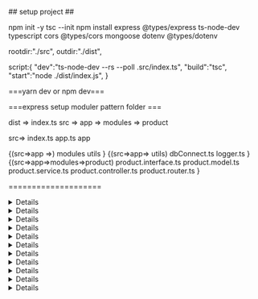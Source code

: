 <p>
## setup project ##

npm init -y
tsc --init
npm install express @types/express ts-node-dev typescript cors @types/cors mongoose dotenv @types/dotenv

rootdir:"./src",
outdir:"./dist",

script:{
"dev":"ts-node-dev --rs --poll .src/index.ts",
"build":"tsc",
"start":"node ./dist/index.js",
}

===yarn dev or npm dev===

===express setup moduler pattern folder ===

dist => index.ts
src => app => modules => product

src=>
index.ts
app.ts
app

{(src=>app =>)
modules
utils
}
{(src=>app=> utils)
dbConnect.ts
logger.ts
}
{(src=>app=>modules=>product)
product.interface.ts
product.model.ts
product.service.ts
product.controller.ts
product.router.ts
}

====================

<Details>
#app.ts
[
import cors from "cors"
import 'dotenv/config'
import express,{Application} from "express";
import { dbConnect } from "./app/utils/dbConnect";
const app:Application=express();;

app.use(cors());

app.use(express.json());
app.use(express.urlencoded({extended:false}));

// render ejs optional
app.set("view engine", "ejs");

// db connection
dbConnect();

// import all routes here
import booksRoute from "./app/modules/Book/product.router";

// default routes here
app.get("/",(req,res)=>{
res.render("indes");
//res.send("Welcome typeScript Moduler express app")
})

//costum routes here
app.use("/books",booksRoute);

export {app};

]

</Details>

<Details>
#index.ts 
{
    import { app } from "./app";
    import { log } from "./app/utils/logger";
    const {PORT} = process.env;

    const startServer = async():Promise<void> =>{
    try {
        app.listen(PORT, () =>{
            log.info(`🌐 Server is running on port ${PORT}`);
        })

    } catch (error:any) {
        log.error(error.message);

    }

};
startServer();

}

</Details>
<DEtails>
#dbConnect.ts
{
    import mongoose from "mongoose";
    import { log } from "./logger";

    const {URL} = process.env;

    const dbConnect = async() :Promise<void> => {
    try {
        if(!URL){
            log.error("No URL found in .env file");
            process.exit(1);
        }
        await mongoose.connect(URL);
        console.log("🚀 Database connected")
    } catch (error:any) {
        log.error(error.message)

    }

};

export {dbConnect};
}

</DEtails>
<DEtails>
#interface
[
export interface IBook extends Document {
    title: string;
    author: string[];
    publisher: {
    name: string;
    location: string;
    };
    reviews: {
    user: string;
    comment: string;
    }[];

};

]

</DEtails>
<DEtails>
#Schema & model
[
import mongoose, { Schema, model } from "mongoose";
import { IBook } from "./product.interface";

// Define the schema for the Book collection
const BookSchema = new Schema<IBook>({
title: {
type: String,
required: true
},
author: {
type: [String],
required: true
},
publisher: {
name: {
type: String,
required: true
},
location: {
type: String,
required: true
}
},
reviews: {
type: [{
user: {
type: String,
required: true
},
comment: {
type: String,
required: true
}
}],
required: true
},

});
// export default Book = mongoose.model<IBook>("Book",BookSchema);

// Create and export the Book model
const Book = mongoose.model<IBook>('Book', BookSchema);
module.exports = Book;

]

</DEtails>
<DEtails>
#service.ts  all quere here

// Find all books with the genre "Fantasy"
import { IBook } from "./product.interface";
const Book = require("./product.model");

export const findBooksByGenre = async():Promise<IBook[]> =>{
try {
const genre = 'Fantasy';
const books: IBook[] = await Book.find({ genre });
return books;
} catch (error) {

        throw error;
      }

}

</DEtails>
<DEtails>
#controller.ts

// specific book find findBooksByGenre
import findBooksByGenre

export const getSpecifyBooks = async(req:Request,res:Response) =>{
const products = await findBooksByGenre();
res.send(products)
};

</DEtails>
<DEtails>
#router.ts

import { Router } from "express";
import { getAllBooks} from "./product.controller";
const router:Router = Router();

// get all books
router.get("/allBooks",getAllBooks);

</DEtails>
<DEtails></DEtails>
<DEtails></DEtails>
<DEtails></DEtails>
</p>
